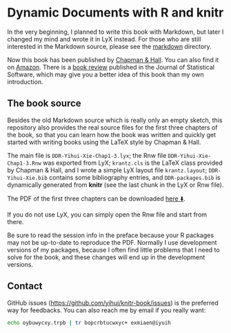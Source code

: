 # Dynamic Documents with R and knitr

In the very beginning, I planned to write this book with Markdown, but later
I changed my mind and wrote it in LyX instead. For those who are still
interested in the Markdown source, please see the [markdown](markdown)
directory.

Now this book has been published by [Chapman &
Hall](http://www.crcpress.com/product/isbn/9781482203530). You can also find
it on [Amazon](http://www.amazon.com/gp/product/1482203537). There is a
[book review](http://www.jstatsoft.org/v56/b02/) published in the Journal of
Statistical Software, which may give you a better idea of this book than my
own introduction.

## The book source

Besides the old Markdown source which is really only an empty sketch, this
repository also provides the real source files for the first three chapters
of the book, so that you can learn how the book was written and quickly get
started with writing books using the LaTeX style by Chapman & Hall.

The main file is `DDR-Yihui-Xie-Chap1-3.lyx`; the Rnw file
`DDR-Yihui-Xie-Chap1-3.Rnw` was exported from LyX; `krantz.cls` is the LaTeX
class provided by Chapman & Hall, and I wrote a simple LyX layout file
`krantz.layout`; `DDR-Yihui-Xie.bib` contains some bibliography entries, and
`DDR-packages.bib` is dynamically generated from **knitr** (see the last
chunk in the LyX or Rnw file).

The PDF of the first three chapters can be downloaded
[here :arrow_down:](https://bitbucket.org/stat/knitr/downloads/DDR-Yihui-Xie-Chap1-3.pdf).

If you do not use LyX, you can simply open the Rnw file and start from there.

Be sure to read the session info in the preface because your R packages may
not be up-to-date to reproduce the PDF. Normally I use development versions
of my packages, because I often find little problems that I need to solve
for the book, and these changes will end up in the development versions.

## Contact

GitHub issues (<https://github.com/yihui/knitr-book/issues>) is the
preferred way for feedbacks. You can also reach me by email if you really
want:

```bash
echo oybuwycxy.trpb | tr bopcrbtucwxyc+ exmiaen@iyuih
```
